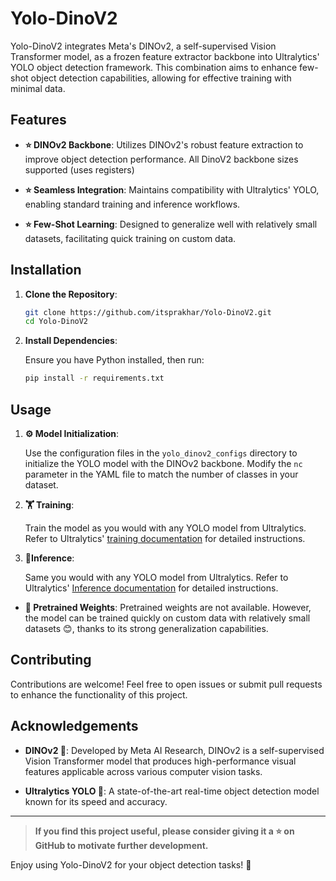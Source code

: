 # Yolo-DinoV2
Yolo-DinoV2 integrates Meta's DINOv2, a self-supervised Vision Transformer model, as a frozen feature extractor backbone into Ultralytics' YOLO object detection framework. This combination aims to enhance few-shot object detection capabilities, allowing for effective training with minimal data.

## Features

- **⭐ DINOv2 Backbone**: Utilizes DINOv2's robust feature extraction to improve object detection performance. All DinoV2 backbone sizes supported (uses registers)

- **⭐ Seamless Integration**: Maintains compatibility with Ultralytics' YOLO, enabling standard training and inference workflows.

- **⭐ Few-Shot Learning**: Designed to generalize well with relatively small datasets, facilitating quick training on custom data.

## Installation

1. **Clone the Repository**:

   ```bash
   git clone https://github.com/itsprakhar/Yolo-DinoV2.git
   cd Yolo-DinoV2
   ```

2. **Install Dependencies**:

   Ensure you have Python installed, then run:

   ```bash
   pip install -r requirements.txt
   ```

## Usage

1. **⚙️ Model Initialization**:

   Use the configuration files in the `yolo_dinov2_configs` directory to initialize the YOLO model with the DINOv2 backbone. Modify the `nc` parameter in the YAML file to match the number of classes in your dataset.

2. **🏋️ Training**:

   Train the model as you would with any YOLO model from Ultralytics. Refer to Ultralytics' [training documentation](https://docs.ultralytics.com/tasks/detect/#train) for detailed instructions.

3. **🏃Inference**:

   Same  you would with any YOLO model from Ultralytics. Refer to Ultralytics' [Inference documentation](https://docs.ultralytics.com/tasks/detect/#predict) for detailed instructions.


- **🥹 Pretrained Weights**: Pretrained weights are not available. However, the model can be trained quickly on custom data with relatively small datasets 😊, thanks to its strong generalization capabilities. 

## Contributing

Contributions are welcome! Feel free to open issues or submit pull requests to enhance the functionality of this project.


## Acknowledgements

- **DINOv2 🦕**: Developed by Meta AI Research, DINOv2 is a self-supervised Vision Transformer model that produces high-performance visual features applicable across various computer vision tasks. 

- **Ultralytics YOLO 🚀**: A state-of-the-art real-time object detection model known for its speed and accuracy. 


<hr>



>**If you find this project useful, please consider giving it a ⭐ on GitHub to motivate further development.**

Enjoy using Yolo-DinoV2 for your object detection tasks! 🤩